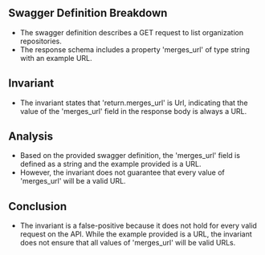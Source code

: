 ## Swagger Definition Breakdown
- The swagger definition describes a GET request to list organization repositories.
- The response schema includes a property 'merges_url' of type string with an example URL.

## Invariant
- The invariant states that 'return.merges_url' is Url, indicating that the value of the 'merges_url' field in the response body is always a URL.

## Analysis
- Based on the provided swagger definition, the 'merges_url' field is defined as a string and the example provided is a URL.
- However, the invariant does not guarantee that every value of 'merges_url' will be a valid URL.

## Conclusion
- The invariant is a false-positive because it does not hold for every valid request on the API. While the example provided is a URL, the invariant does not ensure that all values of 'merges_url' will be valid URLs.
